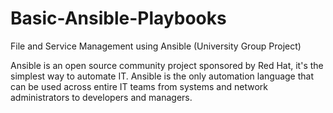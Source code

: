 # Basic-Ansible-Playbooks

File and Service Management using Ansible (University Group Project)

Ansible is an open source community project sponsored by Red Hat, it's the simplest way to automate IT. Ansible is the only automation language that can be used across entire IT teams from systems and network administrators to developers and managers.
